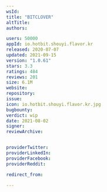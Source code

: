 ```yaml
---
wsId: 
title: "BITCLOVER"
altTitle: 
authors:

users: 50000
appId: io.hotbit.shouyi.flavor.kr
released: 2020-07-07
updated: 2021-09-15
version: "1.0.61"
stars: 3.3
ratings: 484
reviews: 201
size: 6.1M
website: 
repository: 
issue: 
icon: io.hotbit.shouyi.flavor.kr.jpg
bugbounty: 
verdict: wip
date: 2021-08-02
signer: 
reviewArchive:


providerTwitter: 
providerLinkedIn: 
providerFacebook: 
providerReddit: 

redirect_from:

---
```



